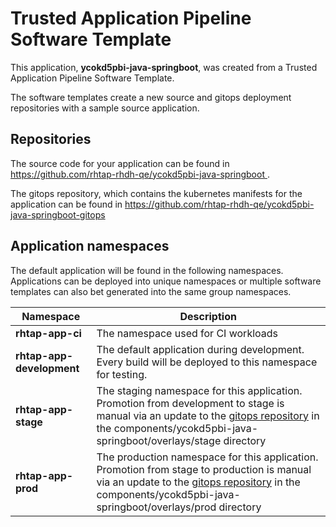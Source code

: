 # Trusted Application Pipeline Software Template

This application, **ycokd5pbi-java-springboot**, was created from a Trusted Application Pipeline Software Template.

The software templates create a new source and gitops deployment repositories with a sample source application. 

## Repositories

The source code for your application can be found in [https://github.com/rhtap-rhdh-qe/ycokd5pbi-java-springboot ](https://github.com/rhtap-rhdh-qe/ycokd5pbi-java-springboot ).
 
The gitops repository, which contains the kubernetes manifests for the application can be found in 
[https://github.com/rhtap-rhdh-qe/ycokd5pbi-java-springboot-gitops ](https://github.com/rhtap-rhdh-qe/ycokd5pbi-java-springboot-gitops ) 

## Application namespaces 

The default application will be found in the following namespaces. Applications can be deployed into unique namespaces or multiple software templates can also bet generated into the same group namespaces.  

|  Namespace   |  Description   |  
| -------- | -------- |
| **rhtap-app-ci** | The namespace used for CI workloads |
| **rhtap-app-development** | The default application during development. Every build will be deployed to this namespace for testing. |
| **rhtap-app-stage** | The staging namespace for this application. Promotion from development to stage is manual via an update to the [gitops repository](https://github.com/rhtap-rhdh-qe/ycokd5pbi-java-springboot-gitops ) in the components/ycokd5pbi-java-springboot/overlays/stage directory |
| **rhtap-app-prod** | The production namespace for this application. Promotion from stage to production is manual via an update to the [gitops repository](https://github.com/rhtap-rhdh-qe/ycokd5pbi-java-springboot-gitops ) in the components/ycokd5pbi-java-springboot/overlays/prod directory |